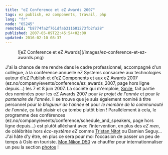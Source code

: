 ```yaml
---
title: "eZ Conference et eZ Awards 2007"
tags: ez publish, ez components, travail, php
lang: "fr"
node: "65245"
remoteId: "b8774fa2f761dfab311601273fb2fa28"
published: 2007-05-09T22:45:54+02:00
updated: 2016-02-10 08:37
---
```

 
<figure class="object-center">![eZ Conference et eZ Awards](/images/ez-conference-et-ez-awards.png)</figure>

J'ai la chance de me rendre dans le cadre professionnel, accompagné d'un
collègue, à la conférence annuelle eZ
Systems consacrée aux technologies
autour d'[eZ Publish](/tag/ez-publish) et d'[eZ Components](/tag/ez-components)
et aux eZ Awards 2007 (ez.no/company/events/conference/ez_awards_2007, page hors
ligne depuis...)
les 7 et 8 juin 2007. La société qui m'emploie, [Smile](http://www.smile.fr/),
fait partie des nominées pour les eZ Awards
2007 pour *le projet de
l'année* et pour *le partenaire de l'année*. Il se trouve que je suis également
nominé à titre personnel pour *le blogueur de l'année* et pour *le membre de la
communauté de l'année*, ça fait plaisir et ça tombe plutôt bien&nbsp;! Parallèlement
à cela, le programme des
conférences (ez.no/company/events/conference/schedule_and_speakers, page hors
ligne depuis...) est
plutôt alléchant avec l'intervention, en plus des *eZ men*, de célébrités hors
*éco-système eZ* comme [Tristan Nitot](http://standblog.org/blog/) ou Damien
Seguy... J'ai hâte d'y être, en plus ce sera pour moi l'occasion de passer un
peu de temps à Oslo en touriste. [Mon Nikon D50](/post/nikon-d50-noir) va
chauffer pour internationnaliser un peu la section
[photos](http://photos.pwet.fr) !
